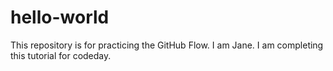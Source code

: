 # hello-world
This repository is for practicing the GitHub Flow.
I am Jane. I am completing this tutorial for codeday.
